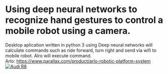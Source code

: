 # Using deep neural networks to recognize hand gestures to control a mobile robot using a camera.
Desktop aplication written in python 3 using Deep neural networks will calculate commands such as ride forward, turn right and send via wifi to mobile robot. Alro will execute command. </br>
Arlo: https://www.parallax.com/product/arlo-robotic-platform-system
[![Audi R8](https://img.youtube.com/vi/j6qOpACT1z0/maxresdefault.jpg)](https://www.youtube.com/watch?v=j6qOpACT1z0 "Presentation")
